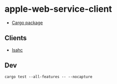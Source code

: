 # apple-web-service-client

* [Cargo package](https://crates.io/crates/apple-web-service-client)

## Clients

* [Isahc](../apple-web-service-isahc-client/)

## Dev

```
cargo test --all-features -- --nocapture
```

